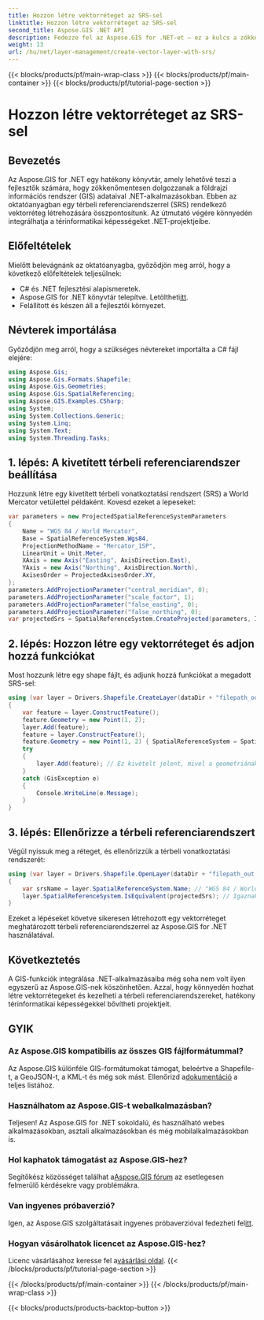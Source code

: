 ```yaml
---
title: Hozzon létre vektorréteget az SRS-sel
linktitle: Hozzon létre vektorréteget az SRS-sel
second_title: Aspose.GIS .NET API
description: Fedezze fel az Aspose.GIS for .NET-et – ez a kulcs a zökkenőmentes GIS-integrációhoz. A megadott térbeli referenciarendszerekkel könnyedén hozhat létre vektorrétegeket. Letöltés most!
weight: 13
url: /hu/net/layer-management/create-vector-layer-with-srs/
---
```


{{< blocks/products/pf/main-wrap-class >}}
{{< blocks/products/pf/main-container >}}
{{< blocks/products/pf/tutorial-page-section >}}

# Hozzon létre vektorréteget az SRS-sel

## Bevezetés
Az Aspose.GIS for .NET egy hatékony könyvtár, amely lehetővé teszi a fejlesztők számára, hogy zökkenőmentesen dolgozzanak a földrajzi információs rendszer (GIS) adataival .NET-alkalmazásokban. Ebben az oktatóanyagban egy térbeli referenciarendszerrel (SRS) rendelkező vektorréteg létrehozására összpontosítunk. Az útmutató végére könnyedén integrálhatja a térinformatikai képességeket .NET-projektjeibe.
## Előfeltételek
Mielőtt belevágnánk az oktatóanyagba, győződjön meg arról, hogy a következő előfeltételek teljesülnek:
- C# és .NET fejlesztési alapismeretek.
-  Aspose.GIS for .NET könyvtár telepítve. Letöltheti[itt](https://releases.aspose.com/gis/net/).
- Felállított és készen áll a fejlesztői környezet.
## Névterek importálása
Győződjön meg arról, hogy a szükséges névtereket importálta a C# fájl elejére:
```csharp
using Aspose.Gis;
using Aspose.Gis.Formats.Shapefile;
using Aspose.Gis.Geometries;
using Aspose.Gis.SpatialReferencing;
using Aspose.GIS.Examples.CSharp;
using System;
using System.Collections.Generic;
using System.Linq;
using System.Text;
using System.Threading.Tasks;
```
## 1. lépés: A kivetített térbeli referenciarendszer beállítása
Hozzunk létre egy kivetített térbeli vonatkoztatási rendszert (SRS) a World Mercator vetülettel példaként. Kovesd ezeket a lepeseket:
```csharp
var parameters = new ProjectedSpatialReferenceSystemParameters
{
    Name = "WGS 84 / World Mercator",
    Base = SpatialReferenceSystem.Wgs84,
    ProjectionMethodName = "Mercator_1SP",
    LinearUnit = Unit.Meter,
    XAxis = new Axis("Easting", AxisDirection.East),
    YAxis = new Axis("Northing", AxisDirection.North),
    AxisesOrder = ProjectedAxisesOrder.XY,
};
parameters.AddProjectionParameter("central_meridian", 0);
parameters.AddProjectionParameter("scale_factor", 1);
parameters.AddProjectionParameter("false_easting", 0);
parameters.AddProjectionParameter("false_northing", 0);
var projectedSrs = SpatialReferenceSystem.CreateProjected(parameters, Identifier.Epsg(3395));
```
## 2. lépés: Hozzon létre egy vektorréteget és adjon hozzá funkciókat
Most hozzunk létre egy shape fájlt, és adjunk hozzá funkciókat a megadott SRS-sel:
```csharp
using (var layer = Drivers.Shapefile.CreateLayer(dataDir + "filepath_out.shp", new ShapefileOptions(), projectedSrs))
{
    var feature = layer.ConstructFeature();
    feature.Geometry = new Point(1, 2);
    layer.Add(feature);
    feature = layer.ConstructFeature();
    feature.Geometry = new Point(1, 2) { SpatialReferenceSystem = SpatialReferenceSystem.Nad83 };
    try
    {
        layer.Add(feature); // Ez kivételt jelent, mivel a geometriának más SRS-je van
    }
    catch (GisException e)
    {
        Console.WriteLine(e.Message);
    }
}
```
## 3. lépés: Ellenőrizze a térbeli referenciarendszert
Végül nyissuk meg a réteget, és ellenőrizzük a térbeli vonatkoztatási rendszerét:
```csharp
using (var layer = Drivers.Shapefile.OpenLayer(dataDir + "filepath_out.shp"))
{
    var srsName = layer.SpatialReferenceSystem.Name; // "WGS 84 / World Mercator"
    layer.SpatialReferenceSystem.IsEquivalent(projectedSrs); // Igaznak kell visszatérnie
}
```
Ezeket a lépéseket követve sikeresen létrehozott egy vektorréteget meghatározott térbeli referenciarendszerrel az Aspose.GIS for .NET használatával.
## Következtetés
A GIS-funkciók integrálása .NET-alkalmazásaiba még soha nem volt ilyen egyszerű az Aspose.GIS-nek köszönhetően. Azzal, hogy könnyedén hozhat létre vektorrétegeket és kezelheti a térbeli referenciarendszereket, hatékony térinformatikai képességekkel bővítheti projektjeit.
## GYIK
### Az Aspose.GIS kompatibilis az összes GIS fájlformátummal?
 Az Aspose.GIS különféle GIS-formátumokat támogat, beleértve a Shapefile-t, a GeoJSON-t, a KML-t és még sok mást. Ellenőrizd a[dokumentáció](https://reference.aspose.com/gis/net/) a teljes listához.
### Használhatom az Aspose.GIS-t webalkalmazásban?
Teljesen! Az Aspose.GIS for .NET sokoldalú, és használható webes alkalmazásokban, asztali alkalmazásokban és még mobilalkalmazásokban is.
### Hol kaphatok támogatást az Aspose.GIS-hez?
 Segítőkész közösséget találhat a[Aspose.GIS fórum](https://forum.aspose.com/c/gis/33) az esetlegesen felmerülő kérdésekre vagy problémákra.
### Van ingyenes próbaverzió?
 Igen, az Aspose.GIS szolgáltatásait ingyenes próbaverzióval fedezheti fel[itt](https://releases.aspose.com/).
### Hogyan vásárolhatok licencet az Aspose.GIS-hez?
 Licenc vásárlásához keresse fel a[vásárlási oldal](https://purchase.aspose.com/buy).
{{< /blocks/products/pf/tutorial-page-section >}}

{{< /blocks/products/pf/main-container >}}
{{< /blocks/products/pf/main-wrap-class >}}

{{< blocks/products/products-backtop-button >}}
